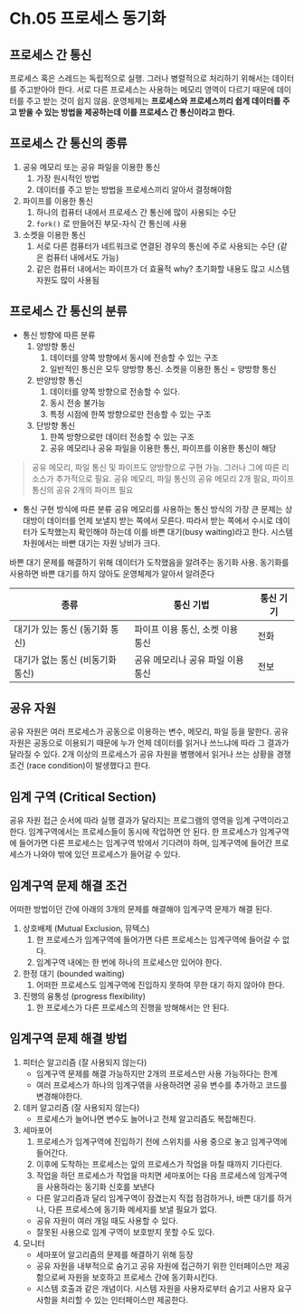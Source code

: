 # Ch.05 프로세스 동기화

## 프로세스 간 통신
프로세스 혹은 스레드는 독립적으로 실행. 그러나 병렬적으로 처리하기 위해서는 데이터를 주고받아야 한다.
서로 다른 프로세스는 사용하는 메모리 영역이 다르기 때문에 데이터를 주고 받는 것이 쉽지 않음.
운영체제는 **프로세스와 프로세스끼리 쉽게 데이터를 주고 받을 수 있는 방법을 제공하는데 이를 프로세스 간 통신이라고 한다.**

## 프로세스 간 통신의 종류
1. 공유 메모리 또는 공유 파일을 이용한 통신
   1. 가장 원시적인 방법
   2. 데이터를 주고 받는 방법을 프로세스끼리 알아서 결정해야함
2. 파이프를 이용한 통신
   1. 하나의 컴퓨터 내에서 프로세스 간 통신에 많이 사용되는 수단
   2. `fork()` 로 만들어진 부모-자식 간 통신에 사용
3. 소켓을 이용한 통신
   1. 서로 다른 컴퓨터가 네트워크로 연결된 경우의 통신에 주로 사용되는 수단 (같은 컴퓨터 내에서도 가능)
   2. 같은 컴퓨터 내에서는 파이프가 더 효율적 why? 초기화할 내용도 많고 시스템 자원도 많이 사용됨

## 프로세스 간 통신의 분류
- 통신 방향에 따른 분류
  1. 양방향 통신
     1. 데이터를 양쪽 방향에서 동시에 전송할 수 있는 구조
     2. 일반적인 통신은 모두 양방향 통신. 소켓을 이용한 통신 = 양방향 통신
  2. 반양방향 통신
     1. 데이터를 양쪽 방향으로 전송할 수 있다.
     2. 동시 전송 불가능
     3. 특정 시점에 한쪽 방향으로만 전송할 수 있는 구조
  3. 단방향 통신
     1. 한쪽 방향으로만 데이터 전송할 수 있는 구조
     2. 공유 메모리나 공유 파일을 이용한 통신, 파이프를 이용한 통신이 해당

> 공유 메모리, 파일 통신 및 파이프도 양방향으로 구현 가능. 그러나 그에 따른 리소스가 추가적으로 필요.
> 공유 메모리, 파일 통신의 공유 메모리 2개 필요, 파이프 통신의 공유 2개의 파이프 필요

- 통신 구현 방식에 따른 분류
공유 메모리를 사용하는 통신 방식의 가장 큰 문제는 상대방이 데이터를 언제 보낼지 받는 쪽에서 모른다.
따라서 받는 쪽에서 수시로 데이터가 도착했는지 확인해야 하는데 이를 바쁜 대기(busy waiting)라고 한다.
시스템 차원에서는 바빤 대기는 자원 낭비가 크다.

바쁜 대기 문제를 해결하기 위해 데이터가 도착했음을 알려주는 동기화 사용. 동기화를 사용하면 바쁜 대기를 하지 않아도 운영체제가 알아서 알려준다

| 종류                  | 통신 기법               | 통신 기기 |
|---------------------|---------------------|-------|
| 대기가 있는 통신 (동기화 통신)  | 파이프 이용 통신, 소켓 이용 통신 | 전화    |
| 대기가 없는 통신 (비동기화 통신) | 공유 메모리나 공유 파일 이용 통신 | 전보    |

## 공유 자원
공유 자원은 여러 프로세스가 공동으로 이용하는 변수, 메모리, 파일 등을 말한다. 공유 자원은 공동으로 이용되기 때문에 누가 언제 데이터를 읽거나 쓰느냐에 따라 그 결과가 달라질 수 있다.
2개 이상의 프로세스가 공유 자원을 병행에서 읽거나 쓰는 상황을 경쟁 조건 (race condition)이 발생했다고 한다.

## 임계 구역 (Critical Section)
공유 자원 접근 순서에 따라 실행 결과가 달라지는 프로그램의 영역을 임계 구역이라고 한다.
임계구역에서는 프로세스들이 동시에 작업하면 안 된다. 한 프로세스가 임계구역에 들어가면 다른 프로세스는 임계구역 밖에서 기다려야 하며, 임계구역에 들어간 프로세스가 나와야 밖에 있던 프로세스가 들어갈 수 있다.


## 임계구역 문제 해결 조건
어떠한 방법이던 간에 아래의 3개의 문제를 해결해야 임계구역 문제가 해결 된다.

1. 상호배제 (Mutual Exclusion,  뮤텍스)
   1. 한 프로세스가 임계구역에 들어가면 다른 프로세스는 임계구역에 들어갈 수 없다.
   2. 임계구역 내에는 한 번에 하나의 프로세스만 있어야 한다.
2. 한정 대기 (bounded waiting)
   1. 어떠한 프로세스도 임계구역에 진입하지 못하여 무한 대기 하지 않아야 한다.
3. 진행의 융통성 (progress flexibility)
   1. 한 프로세스가 다른 프로세스의 진행을 방해해서는 안 된다.

## 임계구역 문제 해결 방법
1. 피터슨 알고리즘 (잘 사용되지 않는다)
   - 임계구역 문제를 해결 가능하지만 2개의 프로세스만 사용 가능하다는 한계
   - 여러 프로세스가 하나의 임계구엮을 사용하려면 공유 변수를 추가하고 코드를 변경해야한다.
2. 데커 알고리즘 (잘 사용되지 않는다)
   - 프로세스가 늘어나면 변수도 늘어나고 전체 알고리즘도 복잡해진다.
3. 세마포어
   1. 프로세스가 임계구역에 진입하기 전에 스위치를 사용 중으로 놓고 임계구역에 들어간다.
   2. 이후에 도착하는 프로세스는 앞의 프로세스가 작업을 마칠 때까지 기다린다.
   3. 작업을 하던 프로세스가 작업을 마치면 세마포어는 다음 프로세스에 임계구역을 사용하라는 동기화 신호를 보낸다
   - 다른 알고리즘과 달리 임계구역이 잠겼는지 직접 점검하거나, 바쁜 대기를 하거나, 다른 프로세스에 동기화 메세지를 보낼 필요가 없다.
   - 공유 자원이 여러 개일 때도 사용할 수 있다.
   - 잘못된 사용으로 임계 구역이 보호받지 못할 수도 있다.
4. 모니터
   - 세마포어 알고리즘의 문제를 해결하기 위해 등장
   - 공유 자원을 내부적으로 숨기고 공유 자원에 접근하기 위한 인터페이스만 제공함으로써 자원을 보호하고 프로세스 간에 동기화시킨다.
   - 시스템 호출과 같은 개념이다. 시스템 자원을 사용자로부터 숨기고 사용자 요구 사항을 처리할 수 있는 인터페이스만 제공한다.


